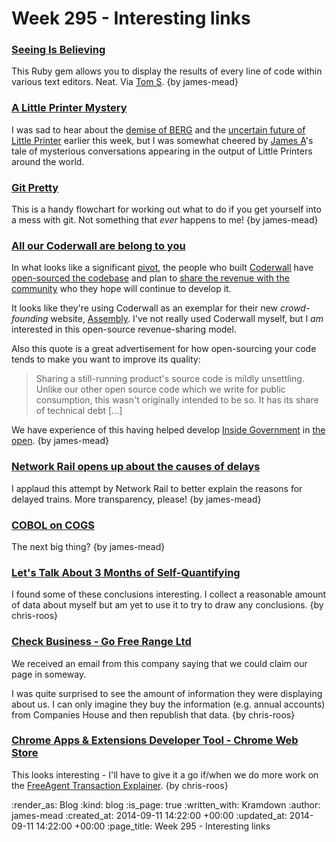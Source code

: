 Week 295 - Interesting links
============================

### [Seeing Is Believing](https://github.com/JoshCheek/seeing_is_believing)

This Ruby gem allows you to display the results of every line of code within various text editors. Neat. Via [Tom S](http://codon.com). {by james-mead}


### [A Little Printer Mystery](http://exciting.io/2014/09/09/a-little-printer-mystery/)

I was sad to hear about the [demise of BERG](http://blog.bergcloud.com/2014/09/09/week-483/) and the [uncertain future of Little Printer](http://littleprinterblog.tumblr.com/post/97047976103/the-future-of-little-printer) earlier this week, but I was somewhat cheered by [James A](http://interblah.net/)'s tale of mysterious conversations appearing in the output of Little Printers around the world.


### [Git Pretty](http://justinhileman.info/article/git-pretty/)

This is a handy flowchart for working out what to do if you get yourself into a mess with git. Not something that _ever_ happens to me! {by james-mead}


### [All our Coderwall are belong to you](http://hackernoons.com/all-our-coderwall-are-belong-to-you)

In what looks like a significant [pivot](http://en.wikipedia.org/wiki/Lean_startup#Pivot), the people who built [Coderwall](https://coderwall.com/) have [open-sourced the codebase](https://github.com/assemblymade/coderwall) and plan to [share the revenue with the community](https://assemblymade.com/help/basics) who they hope will continue to develop it.

It looks like they're using Coderwall as an exemplar for their new _crowd-founding_ website, [Assembly](https://assembly.com/). I've not really used Coderwall myself, but I _am_ interested in this open-source revenue-sharing model.

Also this quote is a great advertisement for how open-sourcing your code tends to make you want to improve its quality:

> Sharing a still-running product's source code is mildly unsettling. Unlike our other open source code which we write for public consumption, this wasn't originally intended to be so. It has its share of technical debt [...]

We have experience of this having helped develop [Inside Government](/inside-government) in [the open](https://github.com/alphagov/whitehall). {by james-mead}


### [Network Rail opens up about the causes of delays](http://conversation.which.co.uk/transport-travel/network-rail-train-delays/)

I applaud this attempt by Network Rail to better explain the reasons for delayed trains. More transparency, please! {by james-mead}


### [COBOL on COGS](http://www.coboloncogs.org/INDEX.HTM)

The next big thing? {by james-mead}


### [Let's Talk About 3 Months of Self-Quantifying](http://blog.cozycloud.cc/productivity/2014/08/26/feedback-on-a-three-months-qs-experiment/)

I found some of these conclusions interesting. I collect a reasonable amount of data about myself but am yet to use it to try to draw any conclusions. {by chris-roos}


### [Check Business - Go Free Range Ltd](https://www.check-business.co.uk/business/06789592/go-free-range)

We received an email from this company saying that we could claim our page in someway.

I was quite surprised to see the amount of information they were displaying about us. I can only imagine they buy the information (e.g. annual accounts) from Companies House and then republish that data. {by chris-roos}


### [Chrome Apps & Extensions Developer Tool - Chrome Web Store](https://chrome.google.com/webstore/detail/chrome-apps-extensions-de/ohmmkhmmmpcnpikjeljgnaoabkaalbgc?hl=en-US)

This looks interesting - I'll have to give it a go if/when we do more work on the [FreeAgent Transaction Explainer](https://github.com/freerange/freeagent_transaction_explainer). {by chris-roos}


:render_as: Blog
:kind: blog
:is_page: true
:written_with: Kramdown
:author: james-mead
:created_at: 2014-09-11 14:22:00 +00:00
:updated_at: 2014-09-11 14:22:00 +00:00
:page_title: Week 295 - Interesting links
